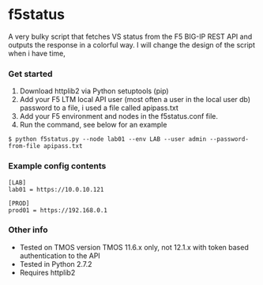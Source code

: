 # f5status
A very bulky script that fetches VS status from the F5 BIG-IP REST API and outputs the response in a colorful way. I will change the design of the script when i have time, 

### Get started
1. Download httplib2 via Python setuptools (pip)
2. Add your F5 LTM local API user (most often a user in the local user db) password to a file, i used a file called apipass.txt
3. Add your F5 environment and nodes in the f5status.conf file.
3. Run the command, see below for an example

`$ python f5status.py --node lab01 --env LAB --user admin --password-from-file apipass.txt`

### Example config contents
```
[LAB]
lab01 = https://10.0.10.121

[PROD]
prod01 = https://192.168.0.1
```

### Other info
* Tested on TMOS version TMOS 11.6.x only, not 12.1.x with token based authentication to the API
* Tested in Python 2.7.2
* Requires httplib2
